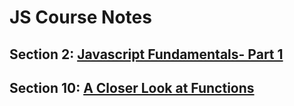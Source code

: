 # JS Course Notes

## Section 2: [Javascript Fundamentals- Part 1](2-js-fundamentals.md)
## Section 10: [A Closer Look at Functions](10-functions.md )
